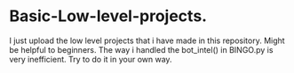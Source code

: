 # Basic-Low-level-projects.
I just upload the low level projects that i have made in this repository. Might be helpful to beginners. 
The way i handled the bot_intel() in BINGO.py is very inefficient. Try to do it in your own way.
